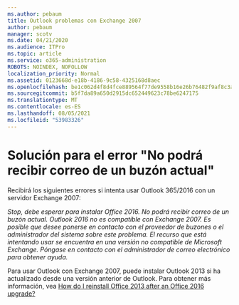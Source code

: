 ```yaml
---
ms.author: pebaum
title: Outlook problemas con Exchange 2007
author: pebaum
manager: scotv
ms.date: 04/21/2020
ms.audience: ITPro
ms.topic: article
ms.service: o365-administration
ROBOTS: NOINDEX, NOFOLLOW
localization_priority: Normal
ms.assetid: 0123668d-e18b-4186-9c58-4325168d8aec
ms.openlocfilehash: be1c062d4f8d4fce889564f77de9558b16e26b76482f9af8c3a6b5e20966445a
ms.sourcegitcommit: b5f7da89a650d2915dc652449623c78be6247175
ms.translationtype: MT
ms.contentlocale: es-ES
ms.lasthandoff: 08/05/2021
ms.locfileid: "53983326"
---
```

# <a name="solution-for-error-you-wont-be-able-to-receive-mail-from-a-current-mailbox"></a>Solución para el error "No podrá recibir correo de un buzón actual"
Recibirá los siguientes errores si intenta usar Outlook 365/2016 con un servidor Exchange 2007:

*Stop, debe esperar para instalar Office 2016. No podrá recibir correo de un buzón actual. Outlook 2016 no es compatible con Exchange 2007. Es posible que desee ponerse en contacto con el proveedor de buzones o el administrador del sistema sobre este problema. El recurso que está intentando usar se encuentra en una versión no compatible de Microsoft Exchange. Póngase en contacto con el administrador de correo electrónico para obtener ayuda.*

Para usar Outlook con Exchange 2007, puede instalar Outlook 2013 si ha actualizado desde una versión anterior de Outlook. Para obtener más información, vea [How do I reinstall Office 2013 after an Office 2016 upgrade?](https://support.office.com/article/a6ca92f4-cbb4-4609-9fdb-f8d3dd6812f3)
